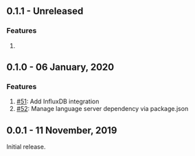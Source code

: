 ## 0.1.1 - Unreleased
### Features
1.

## 0.1.0 - 06 January, 2020

### Features
1. [#51](https://github.com/influxdata/vsflux/pull/51): Add InfluxDB integration
1. [#52](https://github.com/influxdata/vsflux/pull/52): Manage language server dependency via package.json

## 0.0.1 - 11 November, 2019

Initial release.
